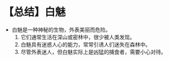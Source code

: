 # 【总结】白魅

-   白魅是一种神秘的生物，外表美丽而危险。
    1.  它们通常生活在深山或密林中，很少被人类发现。
    2.  白魅具有迷惑人心的能力，常常引诱人们迷失在森林中。
    3.  尽管外表迷人，但白魅实际上是凶猛的捕食者，需要小心对待。
